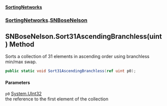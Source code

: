 #### [SortingNetworks](./index.md 'index')
### [SortingNetworks](./SortingNetworks.md 'SortingNetworks').[SNBoseNelson](./SortingNetworks-SNBoseNelson.md 'SortingNetworks.SNBoseNelson')
## SNBoseNelson.Sort31AscendingBranchless(uint) Method
Sorts a collection of 31 elements in ascending order using branchless min/max swap.  
```csharp
public static void Sort31AscendingBranchless(ref uint p0);
```
#### Parameters
<a name='SortingNetworks-SNBoseNelson-Sort31AscendingBranchless(uint)-p0'></a>
`p0` [System.UInt32](https://docs.microsoft.com/en-us/dotnet/api/System.UInt32 'System.UInt32')  
the reference to the first element of the collection  
  
